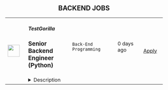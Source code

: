 <div align="center"><h2>BACKEND JOBS</h2></div><table><tr>
                <td width="100" height="100" rowspan="2">
                    <img src="https://wwr-pro.s3.amazonaws.com/logos/0074/3314/logo.gif" width="38px" height="auto">
                </td>
                <td width="300">
                    <h5>TestGorilla</h5>
                    <h3> Senior Backend Engineer (Python)</h3>
                </td>
                <td width="300">
                    <code>Back-End Programming</code>
                </td>
                <td width="200">
                <text>0 days ago</text>
                </td>
                <td width="100" rowspan="2">
                <a href="https://weworkremotely.com/remote-jobs/testgorilla-senior-backend-engineer-python-7" align="right" target="_blank">Apply</a>
                </td>
            </tr>
            <tr>
                <td colspan="3">
                <details><summary>Description</summary>
                <img src="https://we-work-remotely.imgix.net/logos/0074/3314/logo.gif?ixlib=rails-4.0.0&w=50&h=50&dpr=2&fit=fill&auto=compress" />

<p>
  <strong>Headquarters:</strong> Amsterdam, The Netherlands
    <br /><strong>URL:</strong> <a href="https://www.testgorilla.com/">https://www.testgorilla.com/</a>
</p>

<div>Hi there,<br><br>
</div><div>I’m Nicolas, <a href="https://www.testgorilla.com/">TestGorilla</a>’s Head of Engineering. We’re a fast-growing HR tech startup that helps hiring teams make better hiring decisions faster and bias-free.<br><br>
</div><div>We’re accelerating the development of our product to serve the growing demand from our customers. That’s why we’re looking for a Senior Backend Engineer to join our great team.<br><br>
</div><h1>The proposition</h1><ul>
<li>Helping shape a fast-growing HR tech startup as an early employee</li>
<li>Fully remote position with bright, motivated, and friendly colleagues around the world </li>
<li>Competitive salary  + stock options</li>
<li>Flexible hours and vacation</li>
<li>Paid parental leave </li>
<li>€1000 remote working budget per year</li>
<li>3.5% of salary learning &amp; development budget</li>
</ul><div><br></div><h1>The role in context</h1><div>We are looking for a <strong>Senior Backend Engineer</strong> to join our engineering department and help us bring our product to Enterprise level maturity. Your work will directly impact hundreds of thousands of users around the world.</div><div> </div><div>As a senior member of the engineering team, you’ll build and deliver backend solutions such as APIs, integrations, and architecture components to enable the rapid growth of all our products.</div><div> </div><div>You’ll own the design, code, and deployment of solutions and make sure they perform and scale in production. </div><div> </div><h1>You’ll spend time on the following</h1><ul>
<li>Create <strong>highly scalable and reliable</strong> microservices architectures</li>
<li>Lead the entire <strong>software development and delivery </strong>cycle from ideation to deployment and everything in between</li>
<li>Write clean, tested, and well-documented <strong>code</strong>
</li>
<li>Apply modern backend <strong>technologies</strong>, including but not limited to <a href="https://www.testgorilla.com/test-library/programming-skills-tests/python-coding-test-data-structures-objects/">Python</a>, Django, Redis, and AWS</li>
<li>Efficiently utilize <strong>DevOps</strong> tools and practices to deliver high-quality software as well as value to end customers as early as possible.</li>
<li>Work in a collaborative, talented <strong>distributed team</strong> across Europe, United States, South America, and Asia.</li>
<li>You will act as a <strong>mentor</strong> for less-experienced team members through both your technical knowledge and <a href="https://www.testgorilla.com/test-library/role-specific-skills-tests/leadership-people-management-test/">leadership skills</a>
</li>
</ul><div><br></div><h1>Here’s what we’re looking for</h1><ul>
<li>Experience in <strong>software development</strong> &amp; delivery</li>
<li>You can efficiently write high-quality, well-tested <strong>code</strong> and you are comfortable with functional and Object-Oriented programming languages</li>
<li>You have experience building <strong>distributed and highly scalable systems</strong> including REST APIs and event-driven architectures</li>
<li>You have strong knowledge about <strong>data storage</strong> design using relational and NoSQL databases</li>
<li>You understand the importance of reliable monitoring, deployment strategies, and a <strong>highly scalable and robust </strong>cloud infrastructure</li>
<li>You are passionate about improving skills and <strong>learning</strong> new technologies</li>
<li>You enjoy <strong>influencing others</strong> and always advocate for technical excellence while being open to change </li>
<li>You’re <strong>resilient</strong> in ambiguous situations and can approach challenges from multiple perspectives</li>
<li>You have strong written and verbal <strong>communication skills</strong>. You can validate your decisions and communicate them clearly</li>
</ul><div>We typically expect candidates with at least <strong><em>7 years of Senior Backend Engineer (Python) experience</em></strong> to have the skills mentioned above.<br><br>
</div><h1>Bonus points if ...</h1><ul>
<li>you have experience in a SaaS product based company</li>
<li>you are comfortable with Agile methods, such as Extreme Programming (XP), <a href="https://www.testgorilla.com/test-library/role-specific-skills-tests/scrum-master-test/">Scrum</a>, and/or Kanban</li>
<li>you have a working knowledge of cloud technology such as AWS, Azure, Kubernetes, and Docker</li>
</ul><div><br></div><div><br></div><h1>Interested?</h1><div>Here at TestGorilla, we eat our own dog food. We use our assessment platform to make sure we make the best hiring decisions faster and bias-free. I took one too and I enjoyed it!<br><br>
</div><div>So if this role sounds like a good fit for you, I’d like you to take an assessment so we can get a better idea about whether you would fit the role. It’s also a great opportunity for you to get to know our product! Simply use the Apply button or click <a href="https://assessment.testgorilla.com/testtaker/publicinvitation/c10ca3ab-378a-44e3-a335-5d39e1eb3b03">here</a>.<br><br>
</div><div>If you’re hired, I’ll do everything I can to help you succeed at <a href="https://www.testgorilla.com/">TestGorilla</a> and throughout the rest of your career.</div>

<p><strong>To apply:</strong> <a href="https://weworkremotely.com/remote-jobs/testgorilla-senior-backend-engineer-python-7">https://weworkremotely.com/remote-jobs/testgorilla-senior-backend-engineer-python-7</a></p>

                </details>
                </td>
            </tr>,<tr>
                <td width="100" height="100" rowspan="2">
                    <img src="https://wwr-pro.s3.amazonaws.com/logos/0074/8484/logo.gif" width="38px" height="auto">
                </td>
                <td width="300">
                    <h5>TestGorilla</h5>
                    <h3> Backend Engineer (Python)</h3>
                </td>
                <td width="300">
                    <code>Back-End Programming</code>
                </td>
                <td width="200">
                <text>0 days ago</text>
                </td>
                <td width="100" rowspan="2">
                <a href="https://weworkremotely.com/remote-jobs/testgorilla-backend-engineer-python-6" align="right" target="_blank">Apply</a>
                </td>
            </tr>
            <tr>
                <td colspan="3">
                <details><summary>Description</summary>
                <img src="https://we-work-remotely.imgix.net/logos/0074/8484/logo.gif?ixlib=rails-4.0.0&w=50&h=50&dpr=2&fit=fill&auto=compress" />

<p>
  <strong>Headquarters:</strong> Amsterdam, The Netherlands
    <br /><strong>URL:</strong> <a href="https://www.testgorilla.com/">https://www.testgorilla.com/</a>
</p>

<div>Hi there,<br><br>
</div><div>I’m Nicolas, <a href="https://www.testgorilla.com/">TestGorilla</a>’s Head of Engineering. We’re a fast-growing HR tech startup that helps hiring teams make better hiring decisions faster and bias-free.<br><br>
</div><div>We’re accelerating the development of our product to serve the growing demand from our customers. That’s why we’re looking for a Backend Engineer with 4-6 years of experience to join our great team.<br><br>
</div><h1>The proposition</h1><ul>
<li>Helping shape a fast-growing HR tech startup as an early employee</li>
<li>Fully remote position with bright, motivated, and friendly colleagues around the world </li>
<li>Competitive salary  + stock options</li>
<li>Flexible hours and vacation</li>
<li>Paid parental leave </li>
<li>€1000 remote working budget per year</li>
<li>3.5% of salary learning &amp; development budget</li>
</ul><div><br></div><h1>The role in context</h1><div>We are looking for a <strong>Backend Engineer</strong> to join our engineering department and help us bring our product to Enterprise level maturity. Your work will directly impact hundreds of thousands of users around the world.</div><div> </div><div>As a member of the engineering team, you’ll build and deliver backend solutions such as APIs, integrations, and architecture components to enable the rapid growth of all our products.</div><div> </div><div>You’ll own the design, code, and deployment of solutions and make sure they perform and scale in production. </div><div> </div><h1>You’ll spend time on the following</h1><ul>
<li>Create <strong>highly scalable and reliable</strong> microservices architectures</li>
<li>Lead the entire <strong>software development and delivery </strong>cycle from ideation to deployment and everything in between</li>
<li>Write clean, tested, and well-documented <strong>code</strong>
</li>
<li>Apply modern backend <strong>technologies</strong>, including but not limited to Python, <a href="https://www.testgorilla.com/test-library/programming-skills-tests/django-rest-framework-drf-test/">Django</a>, Redis, and AWS</li>
<li>Efficiently utilize <strong>DevOps</strong> tools and practices to deliver high-quality software as well as value to end customers as early as possible.</li>
<li>Work in a collaborative, talented <strong>distributed team</strong> across Europe, United States, South America, and Asia</li>
<li>You will act as a <strong>mentor</strong> for less-experienced team members through both your technical knowledge and leadership skills</li>
</ul><div><br></div><h1>Here’s what we’re looking for</h1><ul>
<li>Experience in <a href="https://www.testgorilla.com/test-library/programming-skills-tests/software-engineer-test/">software development</a> &amp; delivery</li>
<li>You can efficiently write high-quality, well-tested <strong>code</strong> and you are comfortable with functional and Object-Oriented programming languages</li>
<li>You have experience building <strong>distributed and highly scalable systems</strong> including REST APIs and event-driven architectures</li>
<li>You have strong knowledge about <strong>data storage</strong> design using relational and NoSQL databases</li>
<li>You understand the importance of reliable monitoring, deployment strategies, and a <strong>highly scalable and robust </strong>cloud infrastructure</li>
<li>You are passionate about improving skills and <strong>learning</strong> new technologies</li>
<li>You enjoy <strong>influencing others</strong> and always advocate for technical excellence while being open to change </li>
<li>You’re <strong>resilient</strong> in ambiguous situations and can approach challenges from multiple perspectives</li>
<li>You have strong written and verbal <a href="https://www.testgorilla.com/test-library/situational-judgment-tests/communication-test/">communication skills</a>. You can validate your decisions and communicate them clearly</li>
</ul><div>We typically expect candidates with at least <strong><em>4-6 years of  Backend Engineer experience</em></strong> to have the skills mentioned above.<br><br>
</div><h1>Bonus points if ...</h1><ul>
<li>you have experience in a SaaS product based company</li>
<li>you are comfortable with Agile methods, such as Extreme Programming (XP), Scrum, and/or Kanban</li>
<li>you have a working knowledge of cloud technology such as AWS, Azure, Kubernetes, and Docker+</li>
</ul><div><br></div><h1>Interested?</h1><div>Here at TestGorilla, we eat our own dog food. We use our assessment platform to make sure we make the best hiring decisions faster and bias-free. I took one too and I enjoyed it!<br><br>
</div><div>So if this role sounds like a good fit for you, I’d like you to take an assessment so we can get a better idea about whether you would fit the role. It’s also a great opportunity for you to get to know our product! Simply use the Apply button or click <a href="https://assessment.testgorilla.com/testtaker/publicinvitation/b47826be-43bd-48f6-856c-d1a46fcb288e">here</a>.<br><br>
</div><div>If you’re hired, I’ll do everything I can to help you succeed at <a href="https://www.testgorilla.com/">TestGorilla</a> and throughout the rest of your career.</div>

<p><strong>To apply:</strong> <a href="https://weworkremotely.com/remote-jobs/testgorilla-backend-engineer-python-6">https://weworkremotely.com/remote-jobs/testgorilla-backend-engineer-python-6</a></p>

                </details>
                </td>
            </tr>,<tr>
                <td width="100" height="100" rowspan="2">
                    <img src="https://wwr-pro.s3.amazonaws.com/logos/0081/6209/logo.gif" width="38px" height="auto">
                </td>
                <td width="300">
                    <h5>Nagarro Digital Ventures</h5>
                    <h3> Nodejs - Backend engineer</h3>
                </td>
                <td width="300">
                    <code>All Other Remote</code>
                </td>
                <td width="200">
                <text>2 days ago</text>
                </td>
                <td width="100" rowspan="2">
                <a href="https://weworkremotely.com/listings/nagarro-digital-ventures-nodejs-backend-engineer" align="right" target="_blank">Apply</a>
                </td>
            </tr>
            <tr>
                <td colspan="3">
                <details><summary>Description</summary>
                <img src="https://we-work-remotely.imgix.net/logos/0081/6209/logo.gif?ixlib=rails-4.0.0&w=50&h=50&dpr=2&fit=fill&auto=compress" />

<p>
  <strong>Headquarters:</strong> United States
    <br /><strong>URL:</strong> <a href="https://www.nagarro.com">https://www.nagarro.com</a>
</p>

<p>👋🏼 We're Nagarro.<br><br>We are a Digital Product Engineering company that is scaling engineering in 2022 in a big way! We build products and experiences that inspire, excite, and delight. We work at scale — across all devices and digital mediums, and our people exist everywhere in the world (in 28 countries, to be exact). We're looking for a full-time Software engineer to join our Digital Ventures business unit that brings our incredible software product experience to larger companies like Verizon, Google, Twitter, Sony, L'Oréal — and we do this all with a fully remote team. That's where you come in. We are growing our team of Product engineering experts, and we're looking for people who share our passion for building software people love.</p>
<p><strong>Requirements</strong></p>
<p>As a Backend Engineer you will be expected to be a full life cycle engineer, and also perform peer code reviews and work collaboratively with your team and across teams to drive initiatives/features. This is a hands-on position where you will do everything from designing and building components and cutting-edge features to formulating strategy and direction within the project. You need to not only be a top developer with solid programming skills and a stellar record of delivery but also excel at communication and customer obsession. You are expected to be independent yet collaborative ensuring that your deliverables fit into the overall team's commitments.  </p>
<p><br></p>
<p><strong><strong>Ideally, you will have</strong> </strong></p>
<ul> <li>Solid computer science fundamentals </li> <li>Extensive experience in building backend systems </li> <li>In-depth knowledge of JavaScript and Nodejs </li> <li>Experience with relational databases such as PostgreSQL or MySQL </li> <li>Experience working on and/or with containerization technologies such as Docker, and Kubernetes </li> <li>Familiar with cloud services platforms such as AWS, GCP, or Azure </li> <li>Experience in using and administering *nix systems like GNU/Linux &amp; Mac OS X. </li> <li>5+ years of professional programming experience with a proven track record of on-time delivery </li> <li>Proficient with programming paradigms such as functional, object-oriented, and procedural </li> <li>Write better, generalised and testable code </li> <li>Have <a href="https://twitter.com/aatifh/status/1185200527681830913?s=20" class="external">entrepreneurial mindset</a> </li> <li>Some exposure to functional programming is a plus </li> </ul>
<p><br></p>
<p><strong>Benefits</strong></p>
<ul> <li>An exciting engineering career with a growing company </li> <li>Work on some exciting and challenging projects </li> <li>Competitive salary and bonuses packages. </li> <li>Work from anywhere (yes, even after covid) </li> <li>We care about having a fantastic culture optimized for doing our best as a team and individuals (not just lip-service). </li> <li>No middle managers - we love non-pyramid-style management hierarchy </li> </ul>

<p><strong>To apply:</strong> <a href="https://weworkremotely.com/remote-jobs/nagarro-digital-ventures-nodejs-backend-engineer">https://weworkremotely.com/remote-jobs/nagarro-digital-ventures-nodejs-backend-engineer</a></p>

                </details>
                </td>
            </tr>,<tr>
                <td width="100" height="100" rowspan="2">
                    <img src="https://weworkremotely.com/assets/IsotypeV2-1ebe3dd57673f3e8d02b7490bc0faaef55d6a95d3a4aaf17298bd3ed503ae7fe.svg" width="38px" height="auto">
                </td>
                <td width="300">
                    <h5>Argyle</h5>
                    <h3> Backend Engineer</h3>
                </td>
                <td width="300">
                    <code>Back-End Programming</code>
                </td>
                <td width="200">
                <text>65 days ago</text>
                </td>
                <td width="100" rowspan="2">
                <a href="https://weworkremotely.com/remote-jobs/argyle-backend-engineer" align="right" target="_blank">Apply</a>
                </td>
            </tr>
            <tr>
                <td colspan="3">
                <details><summary>Description</summary>
                

<p>
  <strong>Headquarters:</strong> Remote
    <br /><strong>URL:</strong> <a href="https://argyle.com/">https://argyle.com/</a>
</p>

<div>
<br>Argyle is a fast-growing, remote-first Series B startup solving a systemic data problem.<br><br>
</div><div>
<br>Underneath the consumer finance industry’s decisions and processes is static, analog documentation—things like credit reports and paystubs—designed decades ago for a world that no longer exists. Meanwhile, credit bureaus buy, move, store, and sell consumers’ data without their knowledge or consent.<br><br>
</div><div>
<br>The result? A labyrinth of manual workflows and shortsighted underwriting models that obstruct financial access, compound operational costs, and impede innovation.<br><br>
</div><div>
<br>The solution is Argyle. We’re a real-time income data platform that lets our end-users instantly connect their employment records to apps and websites, so they can access and qualify for the financial resources they need to get ahead. Providers benefit from streamlined workflows and enhanced visibility that reduce costs and risk across the user journey.<br><br>
</div><div>
<br>Our mission is to give consumers the means to exercise ownership over their income, employment, and identity data in order to create a more equal, efficient, and effective financial system for everybody.<br><br>
</div><div>
<br>If you’re looking to join a fun and ambitious group of people working remotely across dozens of countries, apply today.<br><br>
</div><div>
<strong><br>About the team<br></strong><br>
</div><div>
<br>The Systems Build at Argyle focuses on creating a modern architecture and software development practice to support rapid feature development. To join the team, you will have a strong software engineering background, have worked on systems with stringent uptime and security requirements, and may have led teams of engineers.<br><br>
</div><div>
<strong><br>What will you do?<br></strong><br>
</div><ul>
<li>Design, build and maintain APIs, services, and systems across Argyle's engineering teams</li>
<li>Debug production issues across services and multiple levels of the stack</li>
<li>Work with engineers across the company to build new features at large-scale</li>
</ul><div>
<strong><br>You will also be involved in<br></strong><br>
</div><ul>
<li>Managing k8s clusters with GitOps driven approach</li>
<li>Operating databases with large datasets</li>
<li>Concurrent systems programming</li>
</ul><div>
<strong><br>What are we looking for?<br></strong><br>
</div><ul>
<li>Experience and a big passion for API design, scalability, performance, and end-to-end ownership</li>
<li>Strong experience in Java</li>
<li>Experience with Event-Driven Architecture</li>
<li>You hold yourself and others to a high bar when working with production systems</li>
<li>You take pride in working on projects to successful completion involving a wide variety of technologies and systems</li>
<li>You thrive in a collaborative environment involving different stakeholders and subject matter experts</li>
</ul><div>
<strong><br>Why Argyle?<br></strong><br>
</div><ul>
<li>Remote first company</li>
<li>International environment</li>
<li>Flexible working hours</li>
<li>Stock Options</li>
<li>Flexible vacation leave</li>
<li>$1000 after a month of employment to set up your home office.</li>
<li>MacBook</li>
<li>Annual company performance bonus</li>
</ul><div>
<br>Argyle embraces diversity and equal opportunity. We are committed to building a team that represents a variety of backgrounds, perspectives, and skills. We believe the more inclusive we are, the better our company will be.<br><br>
</div>

<p><strong>To apply:</strong> <a href="https://weworkremotely.com/remote-jobs/argyle-backend-engineer">https://weworkremotely.com/remote-jobs/argyle-backend-engineer</a></p>

                </details>
                </td>
            </tr></table>